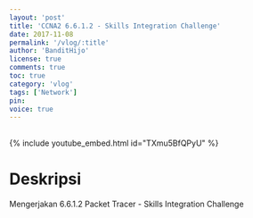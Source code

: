 ```yaml
---
layout: 'post'
title: 'CCNA2 6.6.1.2 - Skills Integration Challenge'
date: 2017-11-08
permalink: '/vlog/:title'
author: 'BanditHijo'
license: true
comments: true
toc: true
category: 'vlog'
tags: ['Network']
pin:
voice: true
---
```


<div style="margin-top:30px;"></div>

{% include youtube_embed.html id="TXmu5BfQPyU" %}

# Deskripsi

Mengerjakan 6.6.1.2 Packet Tracer - Skills Integration Challenge
